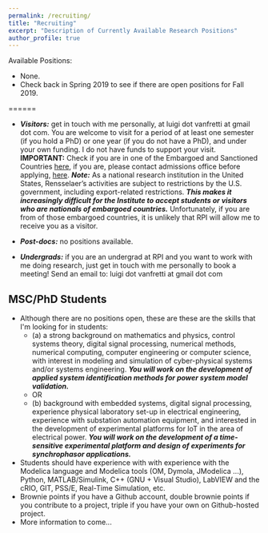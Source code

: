 ```yaml
---
permalink: /recruiting/
title: "Recruiting"
excerpt: "Description of Currently Available Research Positions"
author_profile: true
---
```


Available Positions:
- None.
- Check back in Spring 2019 to see if there are open positions for Fall 2019.

======
* ***Visitors:*** get in touch with me personally, at luigi dot vanfretti at gmail dot com. You are welcome to visit for a period of at least one semester (if you hold a PhD) or one year (if you do not have a PhD), and under your own funding. I do not have funds to support your visit. **IMPORTANT:** Check if you are in one of the Embargoed and Sanctioned Countries [here](http://admissions.rpi.edu/graduate/admission/index.html#Anchor-International-49575), if you are, please contact admissions office before applying, [here](http://admissions.rpi.edu/graduate/contact/index.html). ***Note:*** As a national research institution in the United States, Rensselaer’s activities are subject to restrictions by the U.S. government, including export-related restrictions. ***This makes it increasingly difficult for the Institute to accept students or visitors who are nationals of embargoed countries.*** Unfortunately, if you are from of those embargoed countries, it is unlikely that RPI will allow me to receive you as a visitor.

* ***Post-docs:*** no positions available.

* ***Undergrads:*** if you are an undergrad at RPI and you want to work with me doing research, just get in touch with me personally to book a meeting! Send an email to: luigi dot vanfretti at gmail dot com

## MSC/PhD Students
* Although there are no positions open, these are these are the skills that I'm looking for in students:
  - (a) a strong background on mathematics and physics, control systems theory, digital signal processing, numerical methods, numerical computing, computer engineering or computer science, with interest in modeling and simulation of cyber-physical systems and/or systems engineering. ***You will work on the development of applied system identification methods for power system model validation.***
  - OR
  - (b) background with embedded systems, digital signal processing, experience physical laboratory set-up in electrical engineering, experience with substation automation equipment, and interested in the development of experimental platforms for IoT in the area of electrical power. ***You will work on the development of a time-sensitive experimental platform and design of experiments for synchrophasor applications.***
* Students should have experience with with experience with the Modelica language and Modelica tools (OM, Dymola, JModelica ...), Python, MATLAB/Simulink, C++ (GNU + Visual Studio), LabVIEW and the cRIO, GIT, PSS/E, Real-Time Simulation, etc.
* Brownie points if you have a Github account, double brownie points if you contribute to a project, triple if you have your own on Github-hosted project.
* More information to come...

